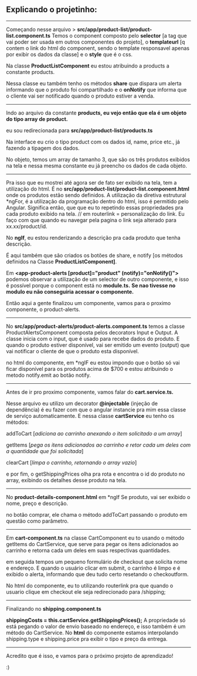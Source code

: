 ## Explicando o projetinho:

---

Começando nesse arquivo > **src/app/product-list/product-list.component.ts** Temos o component composto pelo **selector** [a tag que vai poder ser usada em outros componentes do projeto], o **templateurl** [q contem o link do html do component, sendo o template responsavel apenas por exibir os dados da classe] e o **style** que é o css.

Na classe **ProductListComponent** eu estou atribuindo a products a constante products.

Nessa classe eu também tenho os métodos **share** que dispara um alerta informando que o produto foi compartilhado e o **onNotify** que informa que o cliente vai ser notificado quando o produto estiver a venda.

---

Indo ao arquivo da constante **products, eu vejo então que ela é um objeto do tipo array de product.**

eu sou redirecionada para **src/app/product-list/products.ts**

Na interface eu crio o tipo product com os dados id, name, price etc., já fazendo a tipagem dos dados.

No objeto, temos um array de tamanho 3, que são os três produtos exibidos na tela e nessa mesma constante eu já preencho os dados de cada objeto.

---

Pra isso que eu mostrei até agora ser de fato ser exibido na tela, tem a utilização do html. É no **src/app/product-list/product-list.component.html**  onde os produtos estão sendo definidos. A utilização da diretiva estrutural *ngFor, é a utilização da programação dentro do html, isso é permitido pelo Angular. Significa então, que que eu to repetindo essas propriedades pra cada produto exibido na tela. // em routerlink = personalização do link. Eu faço com que quando eu navegar pela pagina o link seja alterado para xx.xx/product/id.

No **ngIf**, eu estou renderizando a descrição pra cada produto que tenha descrição.  

É aqui também que são criados os botões de share, e notify [os métodos definidos na Classe **ProductListComponent]**.

Em  **<app-product-alerts [product]="product" (notify)="onNotify()">
</app-product-alerts>** podemos observar a utilização de um selector de outro componente, e isso é possível porque o component está no **module.ts.** **Se nao tivesse no modulo eu não conseguiria acessar o componente.**

Então aqui a gente finalizou um componente, vamos para o proximo componente, o product-alerts.

---

No **src/app/product-alerts/product-alerts.component.ts** temos a classe ProductAlertsComponent composta pelos decorators Input e Output. A classe inicia com o input, que é usado para recebe dados do produto. E quando o produto estiver disponível, vai ser emitido um evento (output) que vai notificar o cliente de que o produto esta disponível.

no html do componente, em *ngIF eu estou impondo que o botão só vai ficar disponível para os produtos acima de $700 e estou atribuindo o metodo notify.emit ao botão notify.

---

Antes de ir pro proximo componente, vamos falar do **cart.service.ts.**

Nesse arquivo eu utilizo um decorator **@injectable** (injeção de dependência) é eu fazer com que o angular instancie pra mim essa classe de serviço automaticamente. E nessa classe **cartService** eu tenho os métodos: 

addToCart [*adiciona ao carrinho anexando o item solicitado a um array*] 

getItems [*pega os itens adicionados ao carrinho e retor cada um deles com a quantidade que foi solicitada*]

clearCart [*limpa o carrinho, retornando o array vazio*]

e por fim, o getShippingPrices olha pra rota e encontra o id do produto no array, exibindo os detalhes desse produto na tela.

---

No **product-details-component.html** em *ngIf Se produto, vai ser exibido o nome, preço e descrição.

no botão comprar, ele chama o método addToCart passando o produto em questão como parâmetro.

---

Em **cart-component.ts** na classe CartComponent eu to usando o método getItems do CartService, que serve para pegar os itens adicionados ao carrinho e retorna cada um deles em suas respectivas quantidades.

em seguida tempos um pequeno formulário de checkout que solicita nome e endereço. E quando o usuário clicar em submit, o carrinho é limpo e é exibido o alerta, informando que deu tudo certo resetando o checkoutform.

No html do componente, eu to utilizando routerlink pra que quando o usuario clique em checkout ele seja redirecionado para /shipping;

---

Finalizando no **shipping.component.ts**

**shippingCosts = this.cartService.getShippingPrices();** A propriedade só está pegando o valor de envio baseado no endereço, e isso também é um método do CartService. No **html** do componente estamos interpolando shipping.type e shipping.price pra exibir o tipo e preço da entrega.

---

Acredito que é isso, e vamos para o próximo projeto de aprendizado!

:)
